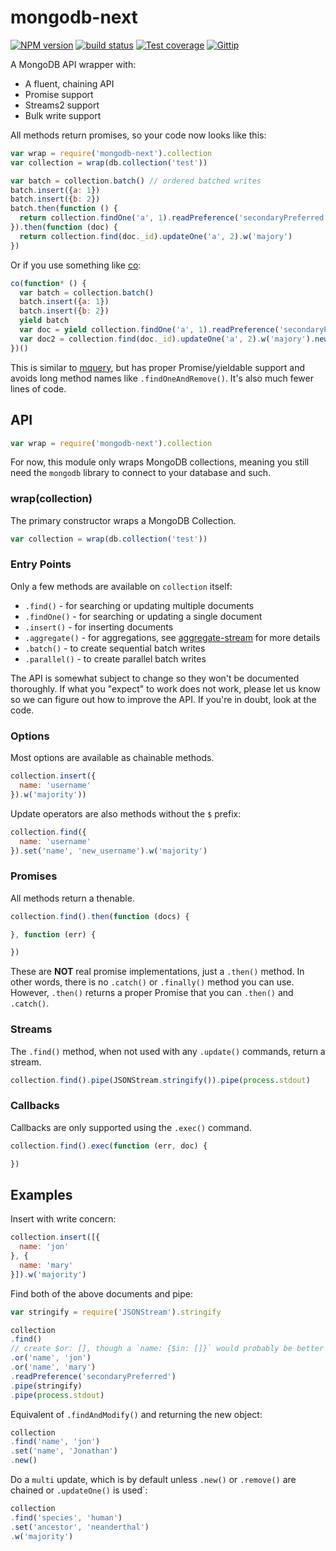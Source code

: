 
# mongodb-next

[![NPM version][npm-image]][npm-url]
[![build status][travis-image]][travis-url]
[![Test coverage][coveralls-image]][coveralls-url]
[![Gittip][gittip-image]][gittip-url]

A MongoDB API wrapper with:

- A fluent, chaining API
- Promise support
- Streams2 support
- Bulk write support

All methods return promises, so your code now looks like this:

```js
var wrap = require('mongodb-next').collection
var collection = wrap(db.collection('test'))

var batch = collection.batch() // ordered batched writes
batch.insert({a: 1})
batch.insert({b: 2})
batch.then(function () {
  return collection.findOne('a', 1).readPreference('secondaryPreferred')
}).then(function (doc) {
  return collection.find(doc._id).updateOne('a', 2).w('majory')
})
```

Or if you use something like [co](https://github.com/visionmedia/co):

```js
co(function* () {
  var batch = collection.batch()
  batch.insert({a: 1})
  batch.insert({b: 2})
  yield batch
  var doc = yield collection.findOne('a', 1).readPreference('secondaryPreferred')
  var doc2 = collection.find(doc._id).updateOne('a', 2).w('majory').new()
})()
```

This is similar to [mquery](https://github.com/aheckmann/mquery),
but has proper Promise/yieldable support and avoids long method names
like `.findOneAndRemove()`. It's also much fewer lines of code.

## API

```js
var wrap = require('mongodb-next').collection
```

For now, this module only wraps MongoDB collections,
meaning you still need the `mongodb` library to connect to your
database and such.

### wrap(collection)

The primary constructor wraps a MongoDB Collection.

```js
var collection = wrap(db.collection('test'))
```

### Entry Points

Only a few methods are available on `collection` itself:

- `.find()` - for searching or updating multiple documents
- `.findOne()` - for searching or updating a single document
- `.insert()` - for inserting documents
- `.aggregate()` - for aggregations, see [aggregate-stream](https://github.com/mongodb-utils/aggregate-stream) for more details
- `.batch()` - to create sequential batch writes
- `.parallel()` - to create parallel batch writes

The API is somewhat subject to change so they won't be documented thoroughly.
If what you "expect" to work does not work, please let us know so we can
figure out how to improve the API. If you're in doubt, look at the code.

### Options

Most options are available as chainable methods.

```js
collection.insert({
  name: 'username'
}).w('majority'))
```

Update operators are also methods without the `$` prefix:

```js
collection.find({
  name: 'username'
}).set('name', 'new_username').w('majority')
```

### Promises

All methods return a thenable.

```js
collection.find().then(function (docs) {

}, function (err) {

})
```

These are __NOT__ real promise implementations, just a `.then()` method.
In other words, there is no `.catch()` or `.finally()` method you can use.
However, `.then()` returns a proper Promise that you can `.then()` and `.catch()`.

### Streams

The `.find()` method, when not used with any `.update()` commands, return a stream.

```js
collection.find().pipe(JSONStream.stringify()).pipe(process.stdout)
```

### Callbacks

Callbacks are only supported using the `.exec()` command.

```js
collection.find().exec(function (err, doc) {

})
```

## Examples

Insert with write concern:

```js
collection.insert([{
  name: 'jon'
}, {
  name: 'mary'
}]).w('majority')
```

Find both of the above documents and pipe:

```js
var stringify = require('JSONStream').stringify

collection
.find()
// create $or: [], though a `name: {$in: []}` would probably be better here
.or('name', 'jon')
.or('name', 'mary')
.readPreference('secondaryPreferred')
.pipe(stringify)
.pipe(process.stdout)
```

Equivalent of `.findAndModify()` and returning the new object:

```js
collection
.find('name', 'jon')
.set('name', 'Jonathan')
.new()
```

Do a `multi` update, which is by default unless `.new()` or `.remove()` are chained or `.updateOne()` is used`:

```js
collection
.find('species', 'human')
.set('ancestor', 'neanderthal')
.w('majority')
```

[npm-image]: https://img.shields.io/npm/v/mongodb-next.svg?style=flat
[npm-url]: https://npmjs.org/package/mongodb-next
[travis-image]: https://img.shields.io/travis/mongodb-utils/mongodb-next.svg?style=flat
[travis-url]: https://travis-ci.org/mongodb-utils/mongodb-next
[coveralls-image]: https://img.shields.io/coveralls/mongodb-utils/mongodb-next.svg?style=flat
[coveralls-url]: https://coveralls.io/r/mongodb-utils/mongodb-next?branch=master
[gittip-image]: https://img.shields.io/gittip/jonathanong.svg?style=flat
[gittip-url]: https://www.gittip.com/jonathanong/
